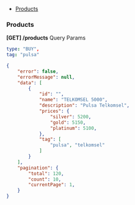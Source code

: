 - [Products](#products)

### Products
**[GET] /products**
Query Params
```yaml
type: "BUY",
tag: "pulsa"
```


```json
{
    "error": false,
    "errorMessage": null,
    "data": [
        {
            "id": "",
            "name": "TELKOMSEL 5000",
            "description": "Pulsa Telkomsel",
            "prices": {
                "silver": 5200,
                "gold": 5150,
                "platinum": 5100,
            },
            "tag": [
                "pulsa", "telkomsel"
            ]
        }
    ],
    "pagination": {
        "total": 120,
        "count": 10,
        "currentPage": 1,
    }
}
```
